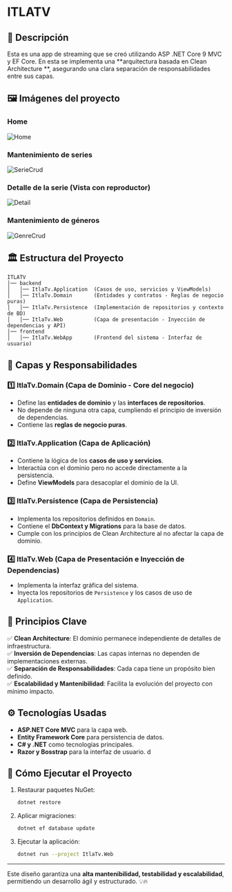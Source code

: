# ITLATV 

## 📌 Descripción
Esta es una app de streaming que se creó utilizando ASP .NET Core 9 MVC y EF Core. En esta se implementa una **arquitectura basada en Clean Architecture **, asegurando una clara separación de responsabilidades entre sus capas.

## 🖼️ Imágenes del proyecto

### Home
![Home](https://github.com/user-attachments/assets/8931ce27-7f55-4662-85c7-1fcaa298f0b0)

### Mantenimiento de series
![SerieCrud](https://github.com/user-attachments/assets/d27d5bd7-6638-4459-b555-2fe348b45ee8)

### Detalle de la serie (Vista con reproductor)
![Detail](https://github.com/user-attachments/assets/847cedd8-c3df-47f7-b0f7-374f1a6da328)

### Mantenimiento de géneros
![GenreCrud](https://github.com/user-attachments/assets/6c700948-96a6-4495-987b-bd1706433b86)

## 🏛️ Estructura del Proyecto

```
ITLATV
│── backend
│   │── ItlaTv.Application  (Casos de uso, servicios y ViewModels)
│   │── ItlaTv.Domain       (Entidades y contratos - Reglas de negocio puras)
│   │── ItlaTv.Persistence  (Implementación de repositorios y contexto de BD)
│   │── ItlaTv.Web          (Capa de presentación - Inyección de dependencias y API)
│── frontend
│   │── ItlaTv.WebApp       (Frontend del sistema - Interfaz de usuario)
```

## 📂 Capas y Responsabilidades

### **1️⃣ ItlaTv.Domain (Capa de Dominio - Core del negocio)**
- Define las **entidades de dominio** y las **interfaces de repositorios**.
- No depende de ninguna otra capa, cumpliendo el principio de inversión de dependencias.
- Contiene las **reglas de negocio puras**.

### **2️⃣ ItlaTv.Application (Capa de Aplicación)**
- Contiene la lógica de los **casos de uso y servicios**.
- Interactúa con el dominio pero no accede directamente a la persistencia.
- Define **ViewModels** para desacoplar el dominio de la UI.

### **3️⃣ ItlaTv.Persistence (Capa de Persistencia)**
- Implementa los repositorios definidos en `Domain`.
- Contiene el **DbContext y Migrations** para la base de datos.
- Cumple con los principios de Clean Architecture al no afectar la capa de dominio.

### **4️⃣ ItlaTv.Web (Capa de Presentación e Inyección de Dependencias)**
- Implementa la interfaz gráfica del sistema.
- Inyecta los repositorios de `Persistence` y los casos de uso de `Application`.


## 🎯 **Principios Clave**
✅ **Clean Architecture**: El dominio permanece independiente de detalles de infraestructura.    
✅ **Inversión de Dependencias**: Las capas internas no dependen de implementaciones externas.  
✅ **Separación de Responsabilidades**: Cada capa tiene un propósito bien definido.  
✅ **Escalabilidad y Mantenibilidad**: Facilita la evolución del proyecto con mínimo impacto.

## ⚙️ **Tecnologías Usadas**
- **ASP.NET Core MVC** para la capa web.
- **Entity Framework Core** para persistencia de datos.
- **C# y .NET** como tecnologías principales.
- **Razor y Bosstrap** para la interfaz de usuario.
d
## 🚀 **Cómo Ejecutar el Proyecto**
1. Restaurar paquetes NuGet:
   ```sh
   dotnet restore
   ```
2. Aplicar migraciones:
   ```sh
   dotnet ef database update
   ```
3. Ejecutar la aplicación:
   ```sh
   dotnet run --project ItlaTv.Web
   ```

---

Este diseño garantiza una **alta mantenibilidad, testabilidad y escalabilidad**, permitiendo un desarrollo ágil y estructurado. 💡🔥
